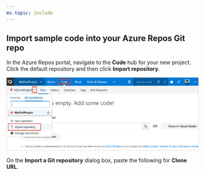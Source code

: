 ```yaml
---
ms.topic: include
---
```


## Import sample code into your Azure Repos Git repo

In the Azure Repos portal, navigate to the **Code** hub for your new project. Click the default repository and then click **Import repository**.

![Screenshot showing menu item to import a repository](../../../apps/media/import-repository-menu-item.png)

On the **Import a Git repository** dialog box, paste the following for **Clone URL**.
